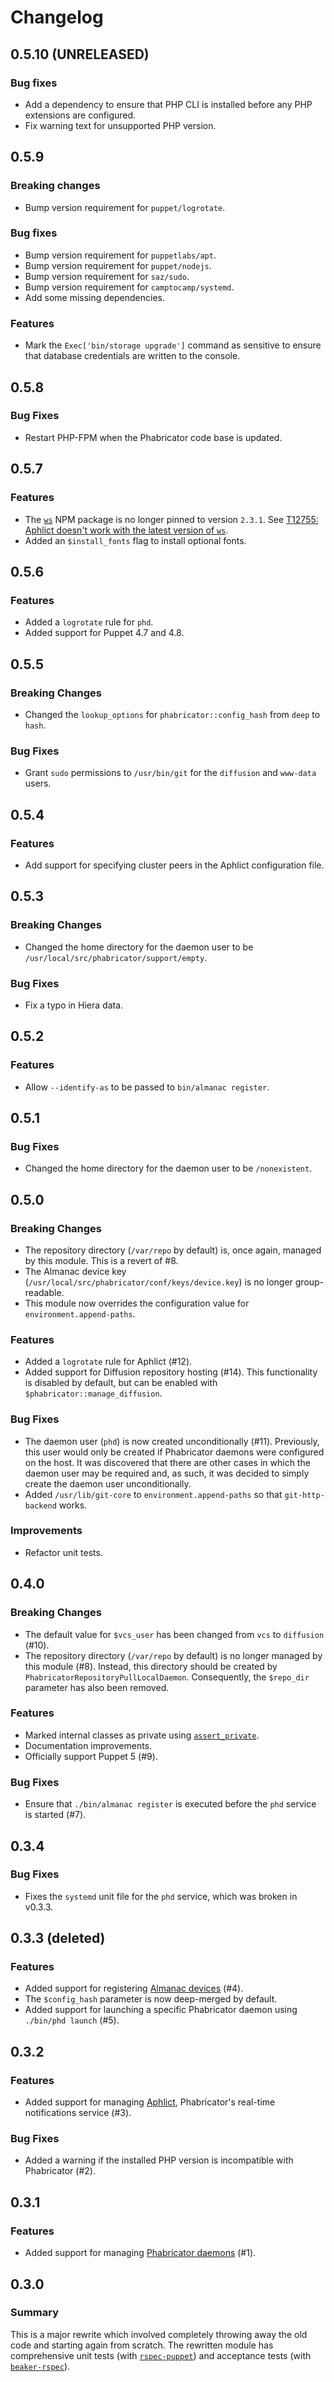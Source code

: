 # Changelog

## 0.5.10 (UNRELEASED)

### Bug fixes

- Add a dependency to ensure that PHP CLI is installed before any PHP
  extensions are configured.
- Fix warning text for unsupported PHP version.

## 0.5.9

### Breaking changes

- Bump version requirement for `puppet/logrotate`.

### Bug fixes

- Bump version requirement for `puppetlabs/apt`.
- Bump version requirement for `puppet/nodejs`.
- Bump version requirement for `saz/sudo`.
- Bump version requirement for `camptocamp/systemd`.
- Add some missing dependencies.

### Features

- Mark the `Exec['bin/storage upgrade']` command as sensitive to ensure that
  database credentials are written to the console.

## 0.5.8

### Bug Fixes

- Restart PHP-FPM when the Phabricator code base is updated.

## 0.5.7

### Features

- The [`ws`](https://www.npmjs.com/package/ws) NPM package is no longer pinned
  to version `2.3.1`. See [T12755: Aphlict doesn't work with the latest version
  of `ws`](https://secure.phabricator.com/T12755).
- Added an `$install_fonts` flag to install optional fonts.

## 0.5.6

### Features

- Added a `logrotate` rule for `phd`.
- Added support for Puppet 4.7 and 4.8.

## 0.5.5

### Breaking Changes

- Changed the `lookup_options` for `phabricator::config_hash` from `deep` to
  `hash`.

### Bug Fixes

- Grant `sudo` permissions to `/usr/bin/git` for the `diffusion` and `www-data`
  users.

## 0.5.4

### Features

- Add support for specifying cluster peers in the Aphlict configuration file.

## 0.5.3

### Breaking Changes

- Changed the home directory for the daemon user to be
  `/usr/local/src/phabricator/support/empty`.

### Bug Fixes

- Fix a typo in Hiera data.

## 0.5.2

### Features

- Allow `--identify-as` to be passed to `bin/almanac register`.

## 0.5.1

### Bug Fixes

- Changed the home directory for the daemon user to be `/nonexistent`.

## 0.5.0

### Breaking Changes

- The repository directory (`/var/repo` by default) is, once again, managed by
  this module. This is a revert of #8.
- The Almanac device key (`/usr/local/src/phabricator/conf/keys/device.key`) is
  no longer group-readable.
- This module now overrides the configuration value for
  `environment.append-paths`.

### Features

- Added a `logrotate` rule for Aphlict (#12).
- Added support for Diffusion repository hosting (#14). This functionality is
  disabled by default, but can be enabled with `$phabricator::manage_diffusion`.

### Bug Fixes

- The daemon user (`phd`) is now created unconditionally (#11). Previously,
  this user would only be created if Phabricator daemons were configured on the
  host. It was discovered that there are other cases in which the daemon user
  may be required and, as such, it was decided to simply create the daemon user
  unconditionally.
- Added `/usr/lib/git-core` to `environment.append-paths` so that
  `git-http-backend` works.

### Improvements

- Refactor unit tests.

## 0.4.0

### Breaking Changes

- The default value for `$vcs_user` has been changed from `vcs` to `diffusion`
  (#10).
- The repository directory (`/var/repo` by default) is no longer managed by
  this module (#8). Instead, this directory should be created by
  `PhabricatorRepositoryPullLocalDaemon`. Consequently, the `$repo_dir`
  parameter has also been removed.

### Features

- Marked internal classes as private using [`assert_private`](https://github.com/puppetlabs/puppetlabs-stdlib#assert_private).
- Documentation improvements.
- Officially support Puppet 5 (#9).

### Bug Fixes

- Ensure that `./bin/almanac register` is executed before the `phd` service is
  started (#7).

## 0.3.4

### Bug Fixes

- Fixes the `systemd` unit file for the `phd` service, which was broken in
  v0.3.3.

## 0.3.3 (deleted)

### Features

- Added support for registering [Almanac devices][almanac] (#4).
- The `$config_hash` parameter is now deep-merged by default.
- Added support for launching a specific Phabricator daemon using `./bin/phd
  launch` (#5).

## 0.3.2

### Features

- Added support for managing [Aphlict][aphlict], Phabricator's real-time
  notifications service (#3).

### Bug Fixes

- Added a warning if the installed PHP version is incompatible with Phabricator
  (#2).

## 0.3.1

### Features

- Added support for managing [Phabricator daemons][phd] (#1).

## 0.3.0

### Summary

This is a major rewrite which involved completely throwing away the old code
and starting again from scratch. The rewritten module has comprehensive unit
tests (with [`rspec-puppet`](http://rspec-puppet.com)) and acceptance tests
(with [`beaker-rspec`](https://github.com/puppetlabs/beaker-rspec)).

[almanac]: https://secure.phabricator.com/book/phabricator/article/almanac/
[aphlict]: https://secure.phabricator.com/book/phabricator/article/notifications/
[phd]: https://secure.phabricator.com/book/phabricator/article/managing_daemons/
